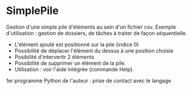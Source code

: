 # SimplePile
Gestion d'une simple pile d'éléments au sein d'un fichier csv. Exemple d'utilisation : gestion de dossiers, de tâches à traiter
de façon séquentielle.
- L'élément ajouté est positionné sur la pile (indice 0)
- Possibilité de déplacer l'élément du dessus à une position choisie
- Posibilité d'intervertir 2 éléments
- Possibilité de supprimer un élément de la pile.
- Utilisation : voir l'aide intégrée (commande Help).

1er programme Python de l'auteur : prise de contact avec le langage
